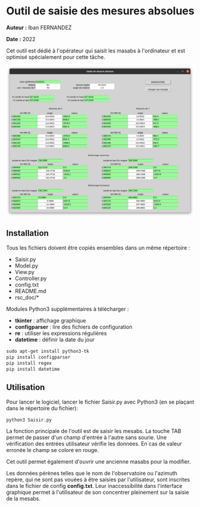 # Outil de saisie des mesures absolues

**Auteur :** Iban FERNANDEZ

**Date :** 2022

Cet outil est dédié à l'opérateur qui saisit les masabs à l'ordinateur et est optimisé spécialement pour cette tâche.

![Alt text](rsc_doc/graphical_interface.png?raw=true "Flower")

## Installation

Tous les fichiers doivent être copiés ensembles dans un même répertoire :
- Saisir.py
- Model.py
- View.py
- Controller.py
- config.txt
- README.md
- rsc_doc/*

Modules Python3 supplémentaires à télécharger :
- **tkinter** : affichage graphique
- **configparser** : lire des fichiers de configuration
- **re** : utiliser les expressions régulières
- **datetime** : définir la date du jour

```bash:
sudo apt-get install python3-tk
pip install configparser
pip install regex
pip install datetime
```

## Utilisation

Pour lancer le logiciel, lancer le fichier Saisir.py avec Python3 (en se plaçant dans le répertoire du fichier):

```bash:
python3 Saisir.py
```

La fonction principale de l'outil est de saisir les mesabs. La touche TAB permet de passer d'un champ d'entrée à l'autre sans sourie. Une vérification des entrées utilisateur vérifie les données. En cas de valeur erronée le champ se colore en rouge.

Cet outil permet également d'ouvrir une ancienne masabs pour la modifier.

Les données pérènes telles que le nom de l'observatoire ou l'azimuth repère, qui ne sont pas vouées à être saisies par l'utilisateur, sont inscrites dans le fichier de config **config.txt**. Leur inaccessibilité dans l'interface graphique permet à l'utilisateur de son concentrer pleinement sur la saisie de la mesabs.